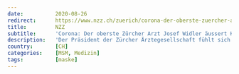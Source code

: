 ```yaml
---
date:          2020-08-26
redirect:      https://www.nzz.ch/zuerich/corona-der-oberste-zuercher-arzt-josef-widler-aeussert-kritik-ld.1571770
title:         NZZ
subtitle:      'Corona: Der oberste Zürcher Arzt Josef Widler äussert Kritik'
description:   'Der Präsident der Zürcher Ärztegesellschaft fühlt sich als Vertreter von 6000 Medizinern von den Behörden ignoriert. Er kritisiert, dass die praktizierenden Ärzte in der Corona-Krise nicht genügend eingebunden wurden.'
country:       [CH]
categories:    [MSM, Medizin]
tags:          [maske]
---
```

